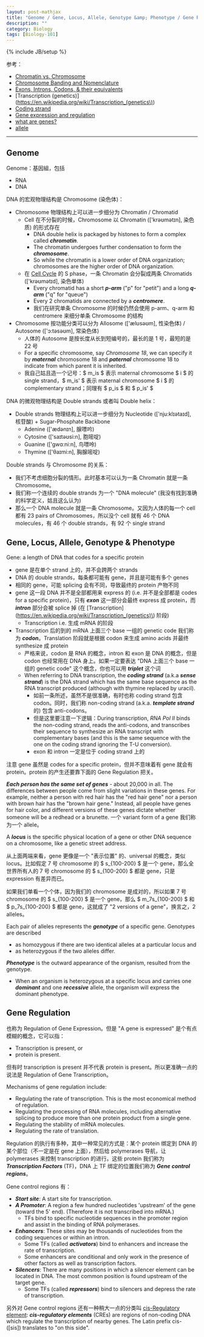 ```yaml
---
layout: post-mathjax
title: "Genome / Gene, Locus, Allele, Genotype &amp; Phenotype / Gene Regulation"
description: ""
category: Biology
tags: [Biology-101]
---
```

{% include JB/setup %}

参考：

- [Chromatin vs. Chromosome](http://www.diffen.com/difference/Chromatin_vs_Chromosome)
- [Chromosome Banding and Nomenclature](http://www.ncbi.nlm.nih.gov/Class/MLACourse/Original8Hour/Genetics/chrombanding.html)
- [Exons, Introns, Codons, & their equivalents](http://www.mun.ca/biology/scarr/Exons_Introns_Codons.html)
- [Transcription (genetics)](https://en.wikipedia.org/wiki/Transcription_(genetics\))
- [Coding strand](https://en.wikipedia.org/wiki/Coding_strand)
- [Gene expression and regulation](http://www2.le.ac.uk/departments/genetics/vgec/schoolscolleges/topics/geneexpression-regulation)
- [what are genes?](https://www.23andme.com/gen101/genes/)
- [allele](http://www.nature.com/scitable/definition/allele-48)

-----

## Genome

Genome：基因組，包括

- RNA
- DNA

DNA 的宏观物理结构是 Chromosome (染色体)：
			
- Chromosome 物理结构上可以进一步细分为 Chromatin / Chromatid
	- Cell 在不分裂的时候，Chromosome 以 Chromatin (['krəʊmətɪn], 染色质) 的形式存在
		- DNA double helix is packaged by histones to form a complex called _**chromatin**_. 
		- The chromatin undergoes further condensation to form the _**chromosome**_. 
		- So while the chromatin is a lower order of DNA organization; chromosomes are the higher order of DNA organization.
	- 在 [Cell Cycle](/biology/2015/07/29/cell-cycle) 的 S phase，一条 Chromatin 会分裂成两条 Chromatids (['krəʊmətɪd], 染色单体)
		- Every chromatid has a short _**p-arm**_ ("p" for "petit") and a long _**q-arm**_ ("q" for "queue")
		- Every 2 chromatids are connected by a _**centromere**_.
		- 我们在研究单条 Chromosome 的时候仍然会使用 p-arm、q-arm 和 centromere 来细分单条 Chromosome 的结构
- Chromosome 按功能分类可以分为 Allosome (['ælʊsəʊm], 性染色体) / Autosome (['ɔ:təsəʊm], 常染色体)
	- 人体的 Autosome 是按长度从长到短编号的，最长的是 1 号，最短的是 22 号
	- For a specific chromosome, say _Chromosome 18_, we can specify it by _**maternal**_ chromosome 18 and _**paternal**_ chromosome 18 to indicate from which parent it is inherited.
	- 我自己姑且造一个记号：$ m_is $ 表示 maternal chromosome $ i $ 的 single strand，$ m_is' $ 表示 maternal chromosome $ i $ 的 complementary strand；同理有 $ p_is $ 和 $ p_is' $

DNA 的微观物理结构是 Double strands 或者叫 Double helix：
	
- Double strands 物理结构上可以进一步细分为 Nucleotide (['nju:klɪətaɪd], 核苷酸) + Sugar-Phosphate Backbone
	- Adenine (['ædənɪn], 腺嘌吟)
	- Cytosine (['saɪtəʊsi:n], 胞嘧啶) 
	- Guanine (['gwɑ:ni:n], 鸟嘌呤)
	- Thymine (['θaɪmi:n], 胸腺嘧啶) 

Double strands 与 Chromosome 的关系：

- 我们不考虑细胞分裂的情形。此时基本可以认为一条 Chromatin 就是一条 Chromosome。
- 我们称一个连续的 double strands 为一个 "DNA molecule" (我没有找到准确的科学定义，姑且这么认为)
- 那么一个 DNA molecule 就是一条 Chromosome。又因为人体的每一个 cell 都有 23 pairs of Chromosomes，所以没个 cell 就有 46 个 DNA molecules，有 46 个 double strands，有 92 个 single strand

## Gene, Locus, Allele, Genotype & Phenotype

Gene: a length of DNA that codes for a specific protein

- gene 是在单个 strand 上的，并不会跨两个 strands
- DNA 的 double strands，每条都可能有 gene，并且是可能有多个 genes
- 相同的 gene，可能 splicing 会有不同，导致最终的 protein 产物不同
- gene 这一段 DNA 并不是全部都用来 express 的 (i.e. 并不是全部都是 codes for a specific protein)，只有 _**exon**_ 这一部分会最终 express 成 protein，而 _**intron**_ 部分会被 splice 掉 (在 [Transcription](https://en.wikipedia.org/wiki/Transcription_(genetics)\) 阶段)
	- Transcription i.e. 生成 mRNA 的阶段
- Transcription 后的到的 mRNA 上面三个 base 一组的 genetic code 我们称为 _**codon**_。Translation 阶段就是根据 codon 来生成 amino acids 并最终 synthesize 成 protein
	- 严格来说，codon 是 RNA 的概念，intron 和 exon 是 DNA 的概念，但是 codon 也经常用在 DNA 身上。如果一定要表达 "DNA 上面三个 base 一组的 genetic code" 这个概念，你也可以用 _**triplet**_ 这个词 
	- When referring to DNA transcription, the _**coding strand**_ (a.k.a _**sense strand**_) is the DNA strand which has the same base sequence as the RNA transcript produced (although with thymine replaced by uracil).
		- 如前一条所述，虽然不是很准确，有时也称 coding strand 包含 codon。同时，我们称 non-coding strand (a.k.a. _**template strand**_ 的) 包含 anti-codons。
		- 但是这里要注意一下逻辑：During transcription, _RNA Pol II_ binds the non-coding strand, reads the anti-codons, and transcribes their sequence to synthesize an RNA transcript with complementary bases (and this is the same sequence with the one on the coding strand ignoring the T-U conversion). 
		- exon 和 intron 一定是位于 coding strand 上的
		
注意 gene 虽然是 codes for a specific protein，但并不意味着有 gene 就会有 protein。protein 的产生还要靠下面的 Gene Regulation 把关。
		
_**Each person has the same set of genes**_ - about 20,000 in all. The differences between people come from slight variations in these genes. For example, neither a person with red hair has the "red hair gene" nor a person with brown hair has the "brown hair gene." Instead, all people have genes for hair color, and different versions of these genes dictate whether someone will be a redhead or a brunette. 一个 variant form of a gene 我们称为一个 allele。

A _**locus**_ is the specific physical location of a gene or other DNA sequence on a chromosome, like a genetic street address.

从上面两端来看，gene 更像是一个 "表示位置" 的、universal 的概念，类似 locus。比如假定 7 号 chromosome 的 $ s_{100-200} $ 是一个 gene，那么全世界所有人的 7 号 chromosome 的 $ s_{100-200} $ 都是 gene，只是 expression 有差异而已。

如果我们单看一个个体，因为我们的 chromosome 是成对的，所以如果 7 号 chromosome 的 $ s_{100-200} $ 是一个 gene，那么 $ m_7s_{100-200} $ 和 $ p_7s_{100-200} $ 都是 gene，这就成了 "2 versions of a gene"，换言之，2 alleles。

Each pair of alleles represents the _**genotype**_ of a specific gene. Genotypes are described 

- as homozygous if there are two identical alleles at a particular locus and 
- as heterozygous if the two alleles differ.

_**Phenotype**_ is the outward appearance of the organism, resulted from the genotype.

- When an organism is heterozygous at a specific locus and carries one _**dominant**_ and one _**recessive**_ allele, the organism will express the dominant phenotype.
			
## Gene Regulation

也称为 Regulation of Gene Expression。但是 "A gene is expressed" 是个有点模糊的概念，它可以指：

- Transcription is present, or
- protein is present.

但有时 transcription is present 并不代表 protein is present。所以更准确一点的说法是 Regulation of Gene Transcription。

Mechanisms of gene regulation include:

- Regulating the rate of transcription. This is the most economical method of regulation.
- Regulating the processing of RNA molecules, including alternative splicing to produce more than one protein product from a single gene.
- Regulating the stability of mRNA molecules.
- Regulating the rate of translation.

Regulation 的执行有多种，其中一种常见的方式是：某个 protein 绑定到 DNA 的某个部位（不一定是在 gene 上面），然后给 polymerases 导航，让 polymerases 来控制 transcription 的进行。这些 protein 我们称为 _**Transcription Factors**_ (TF)，DNA 上 TF 绑定的位置我们称为 _**Gene control regions**_。

Gene control regions 有：

- _**Start site**_: A start site for transcription.
- _**A Promoter**_: A region a few hundred nucleotides 'upstream' of the gene (toward the 5' end). (Therefore it is not transcribed into mRNA.) 
	- TFs bind to specific nucleotide sequences in the promoter region and assist in the binding of RNA polymerases.
- _**Enhancers**_: These sites may be thousands of nucleotides from the coding sequences or within an intron. 
	- Some TFs (called _**activators**_) bind to enhancers and increase the rate of transcription.  
	- Some enhancers are conditional and only work in the presence of other factors as well as transcription factors.
- _**Silencers**_: There are many positions in which a silencer element can be located in DNA. The most common position is found upstream of the target gene.
	- Some TFs (called _**repressors**_) bind to silencers and depress the rate of transcription.
	
另外对 Gene control regions 还有一种稍大一点的分类叫 [cis-Regulatory element](https://en.wikipedia.org/wiki/Cis-Regulatory_element): _**cis-regulatory elements**_ (CREs) are regions of non-coding DNA which regulate the transcription of nearby genes. The Latin prefix cis- ([sis]) translates to "on this side".
